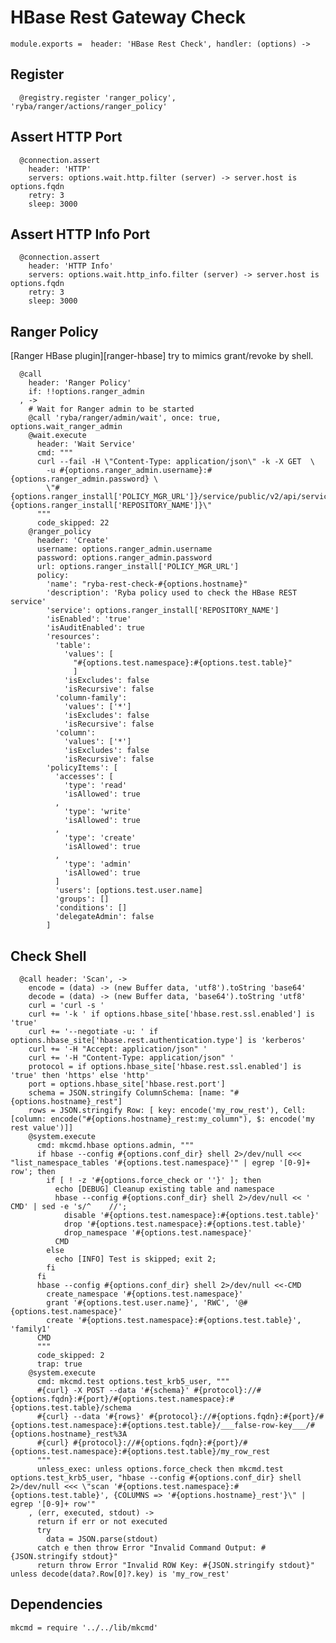 
# HBase Rest Gateway Check

    module.exports =  header: 'HBase Rest Check', handler: (options) ->

## Register

      @registry.register 'ranger_policy', 'ryba/ranger/actions/ranger_policy'

## Assert HTTP Port

      @connection.assert
        header: 'HTTP'
        servers: options.wait.http.filter (server) -> server.host is options.fqdn
        retry: 3
        sleep: 3000

## Assert HTTP Info Port

      @connection.assert
        header: 'HTTP Info'
        servers: options.wait.http_info.filter (server) -> server.host is options.fqdn
        retry: 3
        sleep: 3000

## Ranger Policy

[Ranger HBase plugin][ranger-hbase] try to mimics grant/revoke by shell.

      @call
        header: 'Ranger Policy'
        if: !!options.ranger_admin
      , ->
        # Wait for Ranger admin to be started
        @call 'ryba/ranger/admin/wait', once: true, options.wait_ranger_admin
        @wait.execute
          header: 'Wait Service'
          cmd: """
          curl --fail -H \"Content-Type: application/json\" -k -X GET  \
            -u #{options.ranger_admin.username}:#{options.ranger_admin.password} \
            \"#{options.ranger_install['POLICY_MGR_URL']}/service/public/v2/api/service/name/#{options.ranger_install['REPOSITORY_NAME']}\"
          """
          code_skipped: 22
        @ranger_policy
          header: 'Create'
          username: options.ranger_admin.username
          password: options.ranger_admin.password
          url: options.ranger_install['POLICY_MGR_URL']
          policy:
            'name': "ryba-rest-check-#{options.hostname}"
            'description': 'Ryba policy used to check the HBase REST service'
            'service': options.ranger_install['REPOSITORY_NAME']
            'isEnabled': 'true'
            'isAuditEnabled': true
            'resources':
              'table':
                'values': [
                  "#{options.test.namespace}:#{options.test.table}"
                  ]
                'isExcludes': false
                'isRecursive': false
              'column-family':
                'values': ['*']
                'isExcludes': false
                'isRecursive': false
              'column':
                'values': ['*']
                'isExcludes': false
                'isRecursive': false
            'policyItems': [
              'accesses': [
                'type': 'read'
                'isAllowed': true
              ,
                'type': 'write'
                'isAllowed': true
              ,
                'type': 'create'
                'isAllowed': true
              ,
                'type': 'admin'
                'isAllowed': true
              ]
              'users': [options.test.user.name]
              'groups': []
              'conditions': []
              'delegateAdmin': false
            ]

## Check Shell

      @call header: 'Scan', ->
        encode = (data) -> (new Buffer data, 'utf8').toString 'base64'
        decode = (data) -> (new Buffer data, 'base64').toString 'utf8'
        curl = 'curl -s '
        curl += '-k ' if options.hbase_site['hbase.rest.ssl.enabled'] is 'true'
        curl += '--negotiate -u: ' if options.hbase_site['hbase.rest.authentication.type'] is 'kerberos'
        curl += '-H "Accept: application/json" '
        curl += '-H "Content-Type: application/json" '
        protocol = if options.hbase_site['hbase.rest.ssl.enabled'] is 'true' then 'https' else 'http'
        port = options.hbase_site['hbase.rest.port']
        schema = JSON.stringify ColumnSchema: [name: "#{options.hostname}_rest"]
        rows = JSON.stringify Row: [ key: encode('my_row_rest'), Cell: [column: encode("#{options.hostname}_rest:my_column"), $: encode('my rest value')]]
        @system.execute
          cmd: mkcmd.hbase options.admin, """
          if hbase --config #{options.conf_dir} shell 2>/dev/null <<< "list_namespace_tables '#{options.test.namespace}'" | egrep '[0-9]+ row'; then
            if [ ! -z '#{options.force_check or ''}' ]; then
              echo [DEBUG] Cleanup existing table and namespace
              hbase --config #{options.conf_dir} shell 2>/dev/null << '    CMD' | sed -e 's/^    //';
                disable '#{options.test.namespace}:#{options.test.table}'
                drop '#{options.test.namespace}:#{options.test.table}'
                drop_namespace '#{options.test.namespace}'
              CMD
            else
              echo [INFO] Test is skipped; exit 2;
            fi
          fi
          hbase --config #{options.conf_dir} shell 2>/dev/null <<-CMD
            create_namespace '#{options.test.namespace}'
            grant '#{options.test.user.name}', 'RWC', '@#{options.test.namespace}'
            create '#{options.test.namespace}:#{options.test.table}', 'family1'
          CMD
          """
          code_skipped: 2
          trap: true
        @system.execute
          cmd: mkcmd.test options.test_krb5_user, """
          #{curl} -X POST --data '#{schema}' #{protocol}://#{options.fqdn}:#{port}/#{options.test.namespace}:#{options.test.table}/schema
          #{curl} --data '#{rows}' #{protocol}://#{options.fqdn}:#{port}/#{options.test.namespace}:#{options.test.table}/___false-row-key___/#{options.hostname}_rest%3A
          #{curl} #{protocol}://#{options.fqdn}:#{port}/#{options.test.namespace}:#{options.test.table}/my_row_rest
          """
          unless_exec: unless options.force_check then mkcmd.test options.test_krb5_user, "hbase --config #{options.conf_dir} shell 2>/dev/null <<< \"scan '#{options.test.namespace}:#{options.test.table}', {COLUMNS => '#{options.hostname}_rest'}\" | egrep '[0-9]+ row'"
        , (err, executed, stdout) ->
          return if err or not executed
          try
            data = JSON.parse(stdout)
          catch e then throw Error "Invalid Command Output: #{JSON.stringify stdout}"
          return throw Error "Invalid ROW Key: #{JSON.stringify stdout}" unless decode(data?.Row[0]?.key) is 'my_row_rest'

## Dependencies

    mkcmd = require '../../lib/mkcmd'
